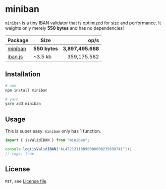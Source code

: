 # miniban

`miniban` is a tiny IBAN validator that is optimized for size and performance.
It weights only merely **550 bytes** and has no dependencies!

| Package | Size | op/s |
|---|---|--:|
| [miniban](https://github.com/marvinhagemeister/miniban) | **550 bytes** | **3,897,495.668** |
| [iban.js](https://github.com/arhs/iban.js/) | ~3.5 kb| 359,175.582 |

## Installation

```bash
# npm
npm install miniban

# yarn
yarn add miniban
```

## Usage

This is super easy: `miniban` only has 1 function.

```js
import { isValidIBAN } from "miniban";

console.log(isValidIBAN("AL47212110090000000235698741"));
// logs: true
```

## License

`MIT`, see [License file](./LICENSE.md).
